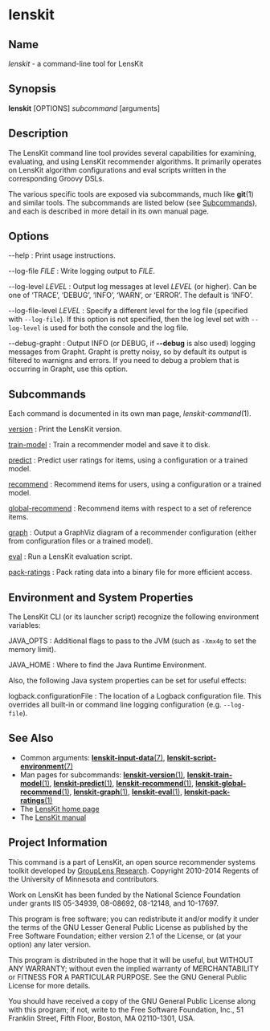 # lenskit

## Name

*lenskit* - a command-line tool for LensKit

## Synopsis

**lenskit** [OPTIONS] *subcommand* [arguments]

## Description

The LensKit command line tool provides several capabilities for examining, evaluating, and using
LensKit recommender algorithms.  It primarily operates on LensKit algorithm configurations and
eval scripts written in the corresponding Groovy DSLs.

The various specific tools are exposed via subcommands, much like **git**(1) and similar tools.
The subcommands are listed below (see [Subcommands](#Subcommands)), and each is described in more
detail in its own manual page.

## Options

--help
:   Print usage instructions.

--log-file *FILE*
:   Write logging output to *FILE*.

--log-level *LEVEL*
:   Output log messages at level *LEVEL* (or higher).  Can be one of ‘TRACE’, ‘DEBUG’, ‘INFO’, ‘WARN’, or ‘ERROR’.
    The default is ‘INFO’.
    
--log-file-level *LEVEL*
:   Specify a different level for the log file (specified with `--log-file`).  If this option is not specified, then
    the log level set with `--log-level` is used for both the console and the log file.

--debug-grapht
:   Output INFO (or DEBUG, if **--debug** is also used) logging messages from Grapht.  Grapht is
    pretty noisy, so by default its output is filtered to warnigns and errors.  If you need to
    debug a problem that is occurring in Grapht, use this option.

## Subcommands

Each command is documented in its own man page, *lenskit-command*(1).

[version](man:lenskit-version(1))
:   Print the LensKit version.

[train-model](man:lenskit-train-model(1))
:   Train a recommender model and save it to disk.

[predict](man:lenskit-predict(1))
:   Predict user ratings for items, using a configuration or a trained model.

[recommend](man:lenskit-recommend(1))
:   Recommend items for users, using a configuration or a trained model.

[global-recommend](man:lenskit-global-recommend(1))
:   Recommend items with respect to a set of reference items.

[graph](man:lenskit-graph(1))
:   Output a GraphViz diagram of a recommender configuration (either from configuration files or a
    trained model).

[eval](man:lenskit-eval(1))
:   Run a LensKit evaluation script.

[pack-ratings](man:lenskit-pack-ratings(1))
:   Pack rating data into a binary file for more efficient access.

## Environment and System Properties

The LensKit CLI (or its launcher script) recognize the following environment variables:

JAVA_OPTS
:   Additional flags to pass to the JVM (such as `-Xmx4g` to set the memory limit).

JAVA_HOME
:   Where to find the Java Runtime Environment.

Also, the following Java system properties can be set for useful effects:

logback.configurationFile
:   The location of a Logback configuration file.  This overrides all built-in or command line
    logging configuration (e.g. `--log-file`).

## See Also

-  Common arguments: [**lenskit-input-data**(7)](man:lenskit-input-data(7)),
   [**lenskit-script-environment**(7)](man:lenskit-script-environment(7))
-  Man pages for subcommands: [**lenskit-version**(1)](man:lenskit-version(1)),
   [**lenskit-train-model**(1)](man:lenskit-train-model(1)),
   [**lenskit-predict**(1)](man:lenskit-predict(1)),
   [**lenskit-recommend**(1)](man:lenskit-recommend(1)),
   [**lenskit-global-recommend**(1)](man:lenskit-global-recommend(1)),
   [**lenskit-graph**(1)](man:lenskit-graph(1)),
   [**lenskit-eval**(1)](man:lenskit-eval(1)),
   [**lenskit-pack-ratings**(1)](man:lenskit-pack-ratings(1))
-  The [LensKit home page](http://lenskit.org)
-  The [LensKit manual](http://github.com/grouplens/lenskit/wiki/Manual)

## Project Information

This command is a part of LensKit, an open source recommender systems toolkit
developed by [GroupLens Research](http://grouplens.org).
Copyright 2010-2014 Regents of the University of Minnesota and contributors.

Work on LensKit has been funded by the National Science Foundation under
grants IIS 05-34939, 08-08692, 08-12148, and 10-17697.

This program is free software; you can redistribute it and/or modify
it under the terms of the GNU Lesser General Public License as
published by the Free Software Foundation; either version 2.1 of the
License, or (at your option) any later version.

This program is distributed in the hope that it will be useful, but WITHOUT
ANY WARRANTY; without even the implied warranty of MERCHANTABILITY or FITNESS
FOR A PARTICULAR PURPOSE. See the GNU General Public License for more
details.

You should have received a copy of the GNU General Public License along with
this program; if not, write to the Free Software Foundation, Inc., 51
Franklin Street, Fifth Floor, Boston, MA 02110-1301, USA.
